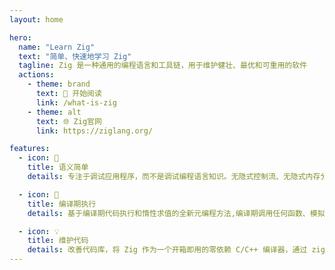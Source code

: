 ```yaml
---
layout: home

hero:
  name: "Learn Zig"
  text: "简单、快速地学习 Zig"
  tagline: Zig 是一种通用的编程语言和工具链，用于维护健壮、最优和可重用的软件
  actions:
    - theme: brand
      text: 📖 开始阅读
      link: /what-is-zig
    - theme: alt
      text: 🌐 Zig官网
      link: https://ziglang.org/

features:
  - icon: 📝
    title: 语义简单
    details: 专注于调试应用程序，而不是调试编程语言知识。无隐式控制流、无隐式内存分配、无预处理器和宏

  - icon: 🚀
    title: 编译期执行
    details: 基于编译期代码执行和惰性求值的全新元编程方法,编译期调用任何函数、模拟目标架构，无运行时开销将类型作为值进行操作

  - icon: 💡
    title: 维护代码
    details: 改善代码库，将 Zig 作为一个开箱即用的零依赖 C/C++ 编译器，通过 zig build 构建一致的编译环境，跨语言 LTO 默认启用
---
```

